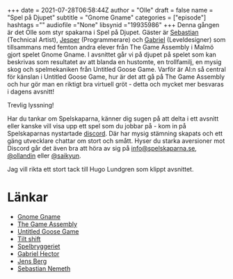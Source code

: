 +++ 
date = 2021-07-28T06:58:44Z
author = "Olle"
draft = false
name = "Spel på Djupet"
subtitle = "Gnome Gname"
categories = ["episode"]
hashtags =""
audiofile ="None"
libsynid ="19935986"
+++
Denna gången är det Olle som styr spakarna i Spel på Djupet. Gäster är [Sebastian](https://sebastiannemeth.portfoliobox.net/) (Technical Artist), [Jesper](https://www.jens-berg.com/) (Programmerare) och [Gabriel](http://gabrielhector.com/) (Leveldesigner) som tillsammans med femton andra elever från The Game Assembly i Malmö gjort spelet Gnome Gname. I avsnittet går vi på djupet på spelet som kan beskrivas som resultatet av att blanda en hustomte, en trollfamilj, en mysig skog och spelmekaniken från Untitled Goose Game. Varför är AI:n så central för känslan i Untitled Goose Game, hur är det att gå på The Game Assembly och hur gör man en riktigt bra virtuell gröt - detta och mycket mer besvaras i dagens avsnitt!  

Trevlig lyssning!

Har du tankar om Spelskaparna, känner dig sugen på att delta i ett avsnitt eller kanske vill visa upp ett spel som du jobbar på - kom in på Spelskaparnas nystartade [discord](https://discord.gg/hBHEXss). Där har mysig stämning skapats och ett gäng utvecklare chattar om stort och smått. Hyser du starka aversioner mot Discord går det även bra att höra av sig på info@spelskaparna.se, [@ollandin](https://twitter.com/ollelandin) eller [@saikyun](https://twitter.com/Saikyun).

Jag vill rikta ett stort tack till Hugo Lundgren som klippt avsnittet.

# Länkar
* [Gnome Gname](https://spelbryggeriet.itch.io/gnome-gname)
* [The Game Assembly](https://www.thegameassembly.com/)
* [Untitled Goose Game](https://www.youtube.com/watch?v=9LL2AtHo1gk)
* [Tilt shift](https://www.youtube.com/watch?v=SZzcPD7oSD0)
* [Spelbryggeriet](https://spelbryggeriet.itch.io/)
* [Gabriel Hector](http://gabrielhector.com/)
* [Jens Berg](https://www.jens-berg.com/)
* [Sebastian Nemeth](https://sebastiannemeth.portfoliobox.net/)
